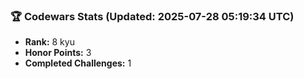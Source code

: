 ### 🏆 Codewars Stats (Updated: 2025-07-28 05:19:34 UTC)

- **Rank:** 8 kyu
- **Honor Points:** 3
- **Completed Challenges:** 1
